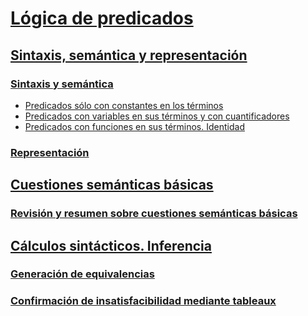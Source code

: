 # [Lógica de predicados](http://www.ia.uned.es/personal/jlvindel/LED/23/logica/pred/index.html)

## [Sintaxis, semántica y representación](http://www.ia.uned.es/personal/jlvindel/LED/23/logica/pred/lenguaje/index.html)

### [Sintaxis y semántica](http://www.ia.uned.es/personal/jlvindel/LED/23/logica/pred/lenguaje/sintaxis-semantica/index.html)
-   [Predicados sólo con constantes en los términos](http://www.ia.uned.es/personal/jlvindel/LED/23/logica/pred/lenguaje/sintaxis-semantica/constantes.html)
-   [Predicados con variables en sus términos y con cuantificadores](http://www.ia.uned.es/personal/jlvindel/LED/23/logica/pred/lenguaje/sintaxis-semantica/variables-cuantificadores.html)
-   [Predicados con funciones en sus términos. Identidad](http://www.ia.uned.es/personal/jlvindel/LED/23/logica/pred/lenguaje/sintaxis-semantica/identidad-funciones.html)

### [Representación](http://www.ia.uned.es/personal/jlvindel/LED/23/logica/pred/lenguaje/representacion/index.html)


## [Cuestiones semánticas básicas](http://www.ia.uned.es/personal/jlvindel/LED/23/logica/pred/defs-sem/index.html)

### [Revisión y resumen sobre cuestiones semánticas básicas](http://www.ia.uned.es/personal/jlvindel/LED/23/logica/pred/defs-sem/defs-sem.html)


## [Cálculos sintácticos. Inferencia](http://www.ia.uned.es/personal/jlvindel/LED/23/logica/pred/calculos/index.html)

### [Generación de equivalencias](http://www.ia.uned.es/personal/jlvindel/LED/23/logica/pred/calculos/equivalencias.html)
### [Confirmación de insatisfacibilidad mediante tableaux](http://www.ia.uned.es/personal/jlvindel/LED/23/logica/pred/calculos/tableaux.html)
